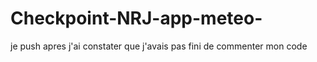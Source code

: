 # Checkpoint-NRJ-app-meteo-

je push apres j'ai constater que j'avais pas fini de commenter mon code 
